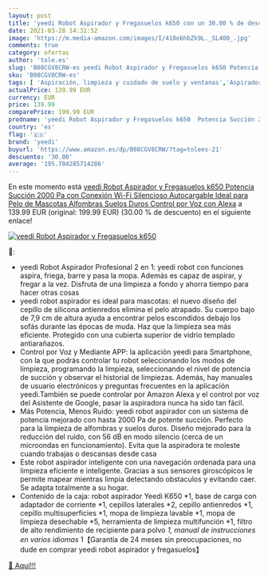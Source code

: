 ```yaml
---
layout: post
title: 'yeedi Robot Aspirador y Fregasuelos k650 con un 30.00 % de descuento'
date: 2021-03-28 14:31:52
image: 'https://m.media-amazon.com/images/I/418ebhbZk9L._SL400_.jpg'
comments: true
category: ofertas
author: 'tole.es'
slug: 'B08CGV8CRW-es yeedi Robot Aspirador y Fregasuelos k650 Potencia Succión...'
sku: 'B08CGV8CRW-es'
tags: [ 'Aspiración, limpieza y cuidado de suelo y ventanas','Aspiradoras','Hogar y cocina','Robots aspiradores','alexa','yeedi', ]
actualPrice: 139.99 EUR
currency: EUR
price: 139.99
comparePrice: 199.99 EUR
prodname: 'yeedi Robot Aspirador y Fregasuelos k650  Potencia Succión 2000 Pa  con Conexión Wi-Fi  Silencioso  Autocargable  Ideal para Pelo de Mascotas  Alfombras  Suelos Duros  Control por Voz con Alexa'
country: 'es'
flag: '🇪🇸'
brand: 'yeedi'
buyurl: 'https://www.amazon.es/dp/B08CGV8CRW/?tag=tolees-21'
descuento: '30.00'
average: '195.704285714286'
---
```


En este momento está [yeedi Robot Aspirador y Fregasuelos k650  Potencia Succión 2000 Pa  con Conexión Wi-Fi  Silencioso  Autocargable  Ideal para Pelo de Mascotas  Alfombras  Suelos Duros  Control por Voz con Alexa](https://www.amazon.es/dp/B08CGV8CRW/?tag=tolees-21) a 139.99 EUR (original: 199.99 EUR) (30.00 %  de descuento) en el siguiente enlace!

[![yeedi Robot Aspirador y Fregasuelos k650](https://m.media-amazon.com/images/I/418ebhbZk9L._SL400_.jpg)](https://www.amazon.es/dp/B08CGV8CRW/?tag=tolees-21)

🔎:

- yeedi Robot Aspirador Profesional 2 en 1: yeedi robot con funciones aspira, friega, barre y pasa la mopa. Además es capaz de aspirar, y fregar a la vez. Disfruta de una limpieza a fondo y ahorra tiempo para hacer otras cosas
- yeedi robot aspirador es ideal para mascotas: el nuevo diseño del cepillo de silicona antienredos elimina el pelo atrapado. Su cuerpo bajo de 7,9 cm de altura ayuda a encontrar pelos escondidos debajo los sofás durante las épocas de muda. Haz que la limpieza sea más eficiente. Protegido con una cubierta superior de vidrio templado antiarañazos.
- Control por Voz y Mediante APP: la aplicación yeedi para Smartphone, con la que podrás controlar tu robot seleccionando los modos de limpieza, programando la limpieza, seleccionando el nivel de potencia de succión y observar el historial de limpiezas. Además, hay manuales de usuario electrónicos y preguntas frecuentes en la aplicación yeedi.También se puede controlar por Amazon Alexa y el control por voz del Asistente de Google, pasar la aspiradora nunca ha sido tan fácil.
- Más Potencia, Menos Ruido: yeedi robot aspirador con un sistema de potencia mejorado con hasta 2000 Pa de potente succión. Perfecto para la limpieza de alfombras y suelos duros. Diseño mejorado para la reducción del ruido, con 56 dB en modo silencio (cerca de un microondas en funcionamiento). Evita que la aspiradora te moleste cuando trabajas o descansas desde casa
- Este robot aspirador inteligente con una navegación ordenada para una limpieza eficiente e inteligente. Gracias a sus sensores giroscópicos le permite mapear mientras limpia detectando obstaculos y evitando caer. Se adapta totalmente a su hogar.
- Contenido de la caja: robot aspirador Yeedi K650 *1, base de carga con adaptador de corriente *1, cepillos laterales *2, cepillo antienredos *1, cepillo multisuperficies *1, mopa de limpieza lavable *1, mopa de limpieza desechable *5, herramienta de limpieza multifunción *1, filtro de alto rendimiento de recipiente para polvo *1, manual de instrucciones en varios idiomas* 1【Garantía de 24 meses sin preocupaciones, no dude en comprar yeedi robot aspirador y fregasuelos】

[🛒 Aquí!!!](https://www.amazon.es/dp/B08CGV8CRW/?tag=tolees-21)
